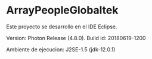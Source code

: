# ArrayPeopleGlobaltek
Este proyecto se desarrollo en el IDE Eclipse.

Version: Photon Release (4.8.0).
Build id: 20180619-1200

Ambiente de ejecucion: J2SE-1.5 (jdk-12.0.1)
